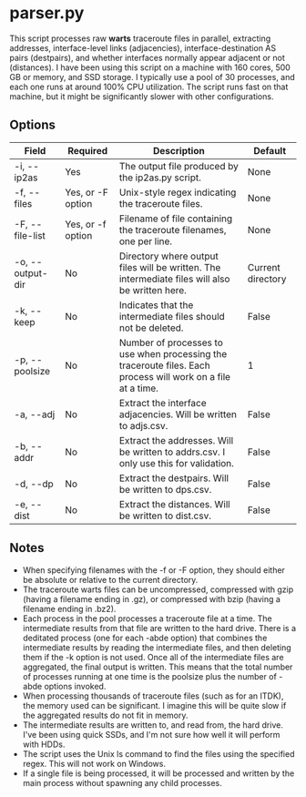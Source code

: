 # parser.py
This script processes raw **warts** traceroute files in parallel, extracting addresses, interface-level links (adjacencies), interface-destination AS pairs (destpairs), and whether interfaces normally appear adjacent or not (distances).
I have been using this script on a machine with 160 cores, 500 GB or memory, and SSD storage.
I typically use a pool of 30 processes, and each one runs at around 100% CPU utilization.
The script runs fast on that machine, but it might be significantly slower with other configurations.

## Options
|Field|Required|Description|Default|
|---|---|---|---|
|-i, --ip2as|Yes|The output file produced by the ip2as.py script.|None|
|-f, --files|Yes, or -F option|Unix-style regex indicating the traceroute files.|None|
|-F, --file-list|Yes, or -f option|Filename of file containing the traceroute filenames, one per line.|None|
|-o, --output-dir|No|Directory where output files will be written. The intermediate files will also be written here.|Current directory|
|-k, --keep|No|Indicates that the intermediate files should not be deleted.|False|
|-p, --poolsize|No|Number of processes to use when processing the traceroute files. Each process will work on a file at a time.|1|
|-a, --adj|No|Extract the interface adjacencies. Will be written to adjs.csv.|False|
|-b, --addr|No|Extract the addresses. Will be written to addrs.csv. I only use this for validation.|False|
|-d, --dp|No|Extract the destpairs. Will be written to dps.csv.|False|
|-e, --dist|No|Extract the distances. Will be written to dist.csv.|False|

## Notes
* When specifying filenames with the -f or -F option, they should either be absolute or relative to the current directory.
* The traceroute warts files can be uncompressed, compressed with gzip (having a filename ending in .gz), or compressed with bzip (having a filename ending in .bz2).
* Each process in the pool processes a traceroute file at a time.
The intermediate results from that file are written to the hard drive.
There is a deditated process (one for each -abde option) that combines the intermediate results by reading the intermediate files, and then deleting them if the -k option is not used.
Once all of the intermediate files are aggregated, the final output is written.
This means that the total number of processes running at one time is the poolsize plus the number of -abde options invoked.
* When processing thousands of traceroute files (such as for an ITDK), the memory used can be significant.
I imagine this will be quite slow if the aggregated results do not fit in memory.
* The intermediate results are written to, and read from, the hard drive.
I've been using quick SSDs, and I'm not sure how well it will perform with HDDs.
* The script uses the Unix ls command to find the files using the specified regex.
This will not work on Windows.
* If a single file is being processed, it will be processed and written by the main process without spawning any child processes.